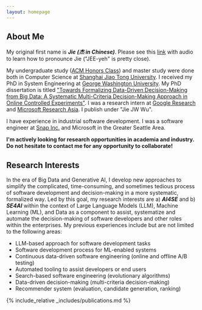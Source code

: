 ```yaml
---
layout: homepage
---
```


## About Me
My original first name is _**Jie (杰 in Chinese)**_. Please see this [link](https://en.wiktionary.org/wiki/ji%C3%A9) with audio to learn how to pronounce Jie ("JEE-yeh" is pretty close). 

My undergraduate study ([ACM Honors Class](https://acm.sjtu.edu.cn/home)) and master study were done both in Computer Science at [Shanghai Jiao Tong University](https://www.cs.sjtu.edu.cn/en/). I received my PhD in System Engineering at [George Washington University](https://www.seas.gwu.edu/). My PhD dissertation is titled ["Towards Formalizing Data-Driven Decision-Making from Big Data: A Systematic Multi-Criteria Decision-Making Approach in Online Controlled Experiments"](https://www.proquest.com/docview/2784774986?pq-origsite=gscholar&fromopenview=true). I was a research intern at [Google Research](https://research.google/) and [Microsoft Research Asia](https://www.microsoft.com/en-us/research/lab/microsoft-research-asia/). I publish under "Jie JW Wu". 

I have experience in industrial software development. I was a software engineer at [Snap Inc.](https://snap.com/en-US) and Microsoft in the Greater Seattle Area. 

**I'm actively looking for research opportunities in academia and industry. Do not hesitate to contact me for any opportunity to collaborate!**

## Research Interests
In the era of Big Data and Generative AI, I develop new approaches to simplify the complicated, time-consuming, and sometimes tedious process of software development and decision-making in a more systematic, formalized way. Led by this goal, my research interests are a) ***AI4SE*** and b) ***SE4AI*** within the context of Large Language Models (LLM), Machine Learning (ML), and Data as a component to assist, systematize and automate the decision-making of software developers and other roles within the enterprises. My previous experiences include but are not limited to the following areas:
- LLM-based approach for software development tasks
- Software development process for ML-enabled systems
- Continuous data-driven software engineering (online and offline A/B testing)
- Automated tooling to assist developers or end users
- Search-based software engineering (evolutionary algorithms) 
- Data-driven decision-making (multi-criteria decision-making)
- Recommender system (evaluation, candidate generation, ranking)

{% include_relative _includes/publications.md %}

